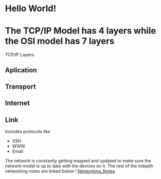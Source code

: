 # Hello World!
# The TCP/IP Model has 4 layers while the OSI model has 7 layers

TCP/IP Layers:
## Aplication
## Transport
## Internet
## Link

Includes protocols like
- SSH
- WWW
- Email

The network is constantly getting mapped and updated to make sure the network model
is up to date with the devices on it. 
The rest of the indepth networking notes are linked below
! [Networking_Notes](../practice/network_notes.html)